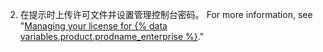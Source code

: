 2. 在提示时上传许可文件并设置管理控制台密码。 For more information, see "[Managing your license for {% data variables.product.prodname_enterprise %}](/billing/managing-your-license-for-github-enterprise)."
